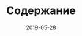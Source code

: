 ---
date: "2019-05-28"
layout: archives
menu:
  main:
    params:
      icon: archives
    weight: -90
slug: toc
title: Содержание
---